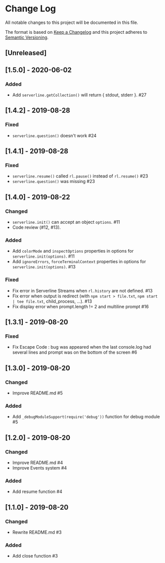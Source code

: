 # Change Log

All notable changes to this project will be documented in this file.

The format is based on [Keep a Changelog](http://keepachangelog.com/)
and this project adheres to [Semantic Versioning](http://semver.org/).


## [Unreleased]


## [1.5.0] - 2020-06-02
### Added

 - Add `serverline.getCollection()` will return { stdout, stderr }. #27


## [1.4.2] - 2019-08-28
### Fixed

 - `serverline.question()` doesn't work #24


## [1.4.1] - 2019-08-28
### Fixed

 - `serverline.resume()` called `rl.pause()` instead of `rl.resume()` #23
 - `serverline.question()` was missing #23


## [1.4.0] - 2019-08-22
### Changed

 - `serverline.init()` can accept an object `options`. #11
 - Code review (#12, #13).

### Added

 - Add `colorMode` and `inspectOptions` properties in options for `serverline.init(options)`. #11
 - Add `ignoreErrors`, `forceTerminalContext` properties in options for `serverline.init(options)`. #13

### Fixed

 - Fix error in Serverline Streams when `rl.history` are not defined. #13
 - Fix error when output is redirect (with `npm start > file.txt`, `npm start | tee file.txt`, child_process, ...). #13
 - Fix display error when prompt.length != 2 and multiline prompt #16


## [1.3.1] - 2019-08-20
### Fixed

 - Fix Escape Code : bug was appeared when the last console.log had several lines and prompt was on the bottom of the screen #6


## [1.3.0] - 2019-08-20
### Changed

 - Improve README.md #5

### Added

 - Add `_debugModuleSupport(require('debug'))` function for debug module #5


## [1.2.0] - 2019-08-20
### Changed

 - Improve README.md #4
 - Improve Events system #4

### Added

 - Add resume function #4


## [1.1.0] - 2019-08-20
### Changed

 - Rewrite README.md #3

### Added

 - Add close function #3
